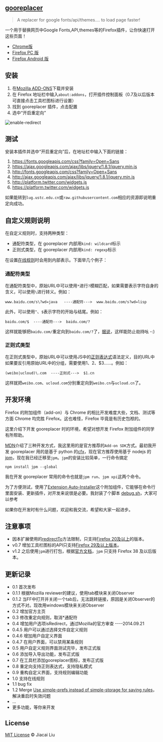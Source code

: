 ## [gooreplacer](http://liujiacai.net/gooreplacer )


> A replacer for google fonts/api/themes.... to load page faster!

一个用于替换网页中Google Fonts,API,themes等的Firefox插件，让你快速打开这些页面！

- [Chrome版](https://github.com/jiacai2050/gooreplacer4chrome)
- [Firefox PC 版](https://github.com/jiacai2050/gooreplacer)
- [Firefox Android 版](https://github.com/jiacai2050/gooreplacer/tree/android)

<a name="install"></a>
## 安装

1. 在[Mozilla ADD-ONS](https://addons.mozilla.org/zh-CN/firefox/addon/gooreplacer/)下载并安装
2. 在 Firefox 地址栏中输入`about:addons`，打开插件控制面板（0.7及以后版本可直接点击工具栏图标进行设置）
3. 找到 gooreplacer 插件，点击配置
4. 选中“开启重定向”

<img src="http://img02.taobaocdn.com/imgextra/i2/581166664/TB2Ih_MaVXXXXXnXXXXXXXXXXXX_!!581166664.png" alt=" enable-redirect"/>

<a name="test"></a>
## 测试

安装本插件并选中“开启重定向”后，在地址栏中输入下面的链接：

1. https://fonts.googleapis.com/css?family=Open+Sans
2. https://ajax.googleapis.com/ajax/libs/jquery/1.8.1/jquery.min.js
3. http://fonts.googleapis.com/css?family=Open+Sans
4. http://ajax.googleapis.com/ajax/libs/jquery/1.8.1/jquery.min.js
5. http://platform.twitter.com/widgets.js
6. https://platform.twitter.com/widgets.js

如果能转到`lug.ustc.edu.cn`或`raw.githubusercontent.com`相应的资源即说明重定向成功。

<a name="diy"></a>
## 自定义规则说明

在自定义规则时，支持两种类型：

- 通配符类型，在 gooreplacer 内部用`kind: wildcard`标示
- 正则式类型，在 gooreplacer 内部用`kind: regexp`标示

在设置[在线规则](https://github.com/jiacai2050/gooreplacer4chrome/raw/master/gooreplacer.gson)时会用到内部表示。下面举几个例子：

### 通配符类型

在通配符类型中，原始URL中可以使用`*`进行`?`模糊匹配，如果需要表示字符自身的含义，可以使用`\`进行转义。例如：

```
www.baidu.com/s\?wd=java   ----通配符--->  www.baidu.com/s?wd=lisp
```

此外，可以使用`^`、`$`表示字符的开始与结尾。例如：

```
baidu.com/$  ----通配符--->  baidu.com/?
```
这样就能够把`baidu.com/`重定向到`baidu.com/?`了，[据说](http://v2ex.com/t/169967#reply2)，这样能防止劫持吆 -:)


### 正则式类型

在正则式类型中，原始URL中可以使用JS中的[正则表达式](https://developer.mozilla.org/zh-CN/docs/Web/JavaScript/Reference/Global_Objects/RegExp)语法定义，目的URL中如果要反引用原始URL中的分组，需要使用$1、$2、$3......。例如：

```
(weibo|ucloud)\.com  ----正则式--->  $1.cn
```

这样就把`weibo.com`、`ucloud.com`分别重定向到`weibo.cn`与`ucloud.cn`了。

<a name="dev"></a>
## 开发环境

Firefox 的附加组件（add-on）与 Chrome 的相比开发难度大些，文档、测试等方面 Chrome 均完胜 Firefox。这也难怪，Firefox 毕竟是有历史包袱的。

这里介绍下开发 gooreplacer 时的环境，希望对想开发 Firefox 附加组件的同学有所帮助。

[MDN](https://developer.mozilla.org/en-US/Add-ons)介绍了三种开发方式，我这里用的是官方推荐的`Add-on SDK`方式。最初我开发 gooreplacer 用的是基于 python 的[cfx](https://developer.mozilla.org/en-US/Add-ons/SDK/Tools/cfx)，现在官方推荐使用基于 nodejs 的 [jpm](https://developer.mozilla.org/en-US/Add-ons/SDK/Tools/jpm)，现在我已经迁移至`jpm`。`jpm`的安装比较简单，一行命令搞定
```
npm install jpm --global
```
我在开发 gooreplacer 常用的命令也就是`jpm run`、`jpm xpi`这两个命令。

为了方便测试，使用了[Extension Auto-Installer](https://addons.mozilla.org/en-US/firefox/addon/autoinstaller/)这个附加组件，它能够在命令行里面安装、更新插件，对开发来说很是必要。我封装了个脚本 [debug.sh](debug.sh)，大家可以参考


如果你在开发时有什么问题，欢迎和我交流，希望和大家一起进步。

<a name="warn"></a>
## 注意事项

- 因本扩展使用的[redirectTo](https://developer.mozilla.org/en-US/docs/Mozilla/Tech/XPCOM/Reference/Interface/nsIHttpChannel#redirectTo%28%29)方法限制，只支持[Firefox 20及以上](https://developer.mozilla.org/en-US/docs/Mozilla/Gecko/Versions)的版本。
- v0.7 增加工具栏图标的API只支持[Firefox 29及以上版本](https://developer.mozilla.org/en-US/Add-ons/SDK/Tutorials/Adding_a_Button_to_the_Toolbar)。
- v1.2 之后使用`jpm`进行打包，根据[官方文档](https://developer.mozilla.org/en-US/Add-ons/SDK/Tools/jpm)，`jpm` 只支持 Firefox 38 及以后版本。

<a name="changelog"></a>
## 更新记录
- 0.1 首次发布
- 0.1.1 根据Mozilla reviewer的建议，使用tab模块来关闭Observer
- 0.1.2 当FF中打开并关闭一个tab后，无法跳转链接，原因是关闭Observer的方式不对。现改用windows模块来关闭Observer
- 0.2 增加官方主页
- 0.3 修改重定向规则，取消\*通配符
- 0.4 增加用户选项isRedirect，通过Mozilla的官方审查 ----2014.09.21
- 0.4.5 用户可以通过选择文件自定义规则
- 0.4.6 增加用户自定义界面
- 0.4.7 在用户界面，可以禁用某条规则
- 0.5 用户自定义规则界面测试完毕，发布正式版
- 0.6 添加导入导出功能，发布正式版
- 0.7 在工具栏添加gooreplacer图标，发布正式版
- 0.8 重定向支持正则表达式，支持隐私模式
- 0.9 重构自定义界面，支持规则编辑功能
- 1.0 支持在线规则
- 1.1 bug fix
- 1.2 Merge [Use simple-prefs instead of simple-storage for saving rules](https://github.com/jiacai2050/gooreplacer/pull/16)，解决重启时失效问题
- ...
- 更多功能，等你来开发 

## License

[MIT License](http://liujiacai.net/license/MIT.html?year=2015) © Jiacai Liu

